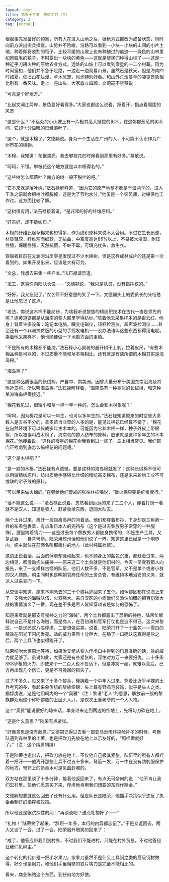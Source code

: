 ```yaml
---
layout: post
title: 第五十三节　黎区工作（三）
category: 2
tag: [normal]
---
```


根据事先准备好的预案，所有人在进入山地之后，据枪方式都改为戒备状态，同时向前方派出尖兵探查。山势并不险峻，沿路可以看到一小块一小块的山间的小片土地，种着即将收割的稻子，比较平缓的山坡上也有种植过的痕迹――绿色的山林里如同脱毛的毯子，不时露出一块块的黄色――这就是黎民们种得山栏了――这是一种近乎刀耕火种的原始农业方式。远处的山坡上可以看到零星的一二个村寨。因为时间宽裕，他们并不急于赶路，一边走一边观看山景。虽然已是秋天，但是海南四时如夏，依旧山花烂漫，草木葱宠，风光特别好看。和山外荒烟蔓草的凄凉景象相比别有一番风味。走上一座山头，大家矗立四顾。文德嗣不禁赞说：

“可真是个好地方。”

“比起文澜江两岸，景色要好看得多。”大家也都这么说着，擦着汗，指点着周围的风景

“这是什么？”不远处的小山坡上有一片极其高大挺拔的树木，在这郁郁葱葱的树木间，它却十分显眼的已经落叶了。

“这个，就是木棉了。”文德嗣说。身为一个生活在广州的人，不可能不认识作为广州市花的植物。

“木棉，我知道！花很漂亮。我去攀枝花的时候看到那里有好多。”慕敏说。

“呵呵，不错。攀枝花这个地方就是以木棉得名的。”

“这些树怎么都落叶？南方的树一般不脱叶的吧。”

“它本来就是落叶树，”法石禄解释道，“因为它的原产地基本都是干湿两季的，进入干季之前就会把树叶都脱掉，这是为了节约水分。”他虽是一个农艺师，对植保也工作过。这方面比较了解。

“这树很有用，”法石禄接着说，“是非常的好的纤维原料。”

“好虽好，却不能纺布。”

木棉的纤维比起草棉来也短得多，作为纺织原料来说不大合用。不过它生长迅速，材质轻软，纤维短而细软，无拈曲，中空度高达86%以上，不易被水浸湿，耐压性强，保暖性强，天然抗菌，不蛀不霉，可填充枕头、救生衣。

穿越者目前在文澜河沿岸零星发现过不少木棉树，但是这样成林成片的还是第一次看到的。如果开发出来，应该是大有可为。

“文总，我想去采集一些样本。”法石禄请示道。

“法工，这事你向陆队长说――”文德嗣说，“我只是队员，没有指挥权的。”

“好好，我又忘记了。”农艺师不好意思的笑了一下。文德嗣头上的委员长的头衔总是让他忘记了这点。

“老法，你说这木棉不能纺纱，为啥我听说黎族的棉纺织技术在古代一直是领先的呢？连黄道婆都是从海南的黎人那里学得纺纱。”陪着他去采集样本的是崔云红，他身上背着许多设备：笔记本电脑，瞬变电磁仪，锚杆检测仪，超声波检测仪……甚至还有一个非洲扶贫版的小型的手摇发电机――没办法谁叫这些东西都得用电呢。乘着他采集样本，他也顺便做一下地勘方面的事情。

“不是所有的木棉都不能纺。”法石禄小心翼翼的避开树干上刺，拉着皮尺，“有些木棉品种是可以的，不过质量不能和草本棉相比。还有就是有些所谓的木棉其实是海岛棉。”

“海岛棉？”

“这是种品质很高的长绒棉。产自中、南美洲。因曾大量分布于美国东南沿海及其附近岛屿，所以叫海岛棉。”法石禄解释着，“海南岛有一种类似的长绒棉，和这种美洲海岛棉很接近。”

“棉花我见过，很矮小和草一样一年一种的。怎么会和木棉象呢？”

“呵呵，因为棉花是可以一年生，也可以多年生的。”法石禄知道原来的时空里大多数人是五谷不分的，拿麦苗当韭菜的人多的是，能见过棉花已经算不错了，“棉花在自然环境下可以长成多年生木本的，可能因为它和木棉一样，种子外皮上带棉絮，所以被误叫成木棉了。海南岛的黎人纺布的原料，应该就是这种多年生的木本棉花。”他接着说，“这样的零星的棉花树我看到过一些了。岛上相当常见。我们部门正考虑到底怎么搞棉花的问题呢。”

“这个是木棉吧？”

“是一般的木棉。”法石禄有点遗憾，要是成林的海岛棉就发了：这种长绒棉不但可以用做精纺原料，纺出质地手感堪比丝绸的精纺高支棉布，还是未来轮胎工业不可或缺的帘子线的原料。

“可以用来做火绵的。”在旁给他们警戒的张柏林插嘴说，“做火绵只要是纤维就行。”

“话不能这么说――”法石禄正说着，忽然看到远远的来了二三个人，穿着打扮一看就不是汉人，知道是黎人，赶紧收拾东西，退回大队去。

两个土兵过来，离开一段距离高声的问着话。他们都穿着布衫，下身却是三角裤一样的布条包裹着，有点象日本人的兜裆布（这个是过去黎族男子常穿的一种服饰）。腰里跨着钩刀――这是过去每个黎族男人都随身携带的，即是生产工具，又是武器－－身背弩箭。陆荣用琼州话和他们说了一阵，知道这里已经是一个峒界内，峒主就住在前面名叫那南村的地方（此村纯属杜撰）。

这边正说着话，后面的俘虏却骚动起来，也不顾身上的盐包沉重，都赶着过来，两边相见，都激动抱头痛哭――原来这二个土兵就是他们村的。今天一早就有猎人向报告，来了一支模样古怪的队伍，他们人数不多，不是官军。又不是单个或者小群的汉人商贩。峒主同时也是明朝官府任命的土舍总管，有维持本地治安的义务，就派人过来查问一下。

从交谈中知道，原来本峒派去的三十个黎兵逃回来了五个。如今黎区都在说海上来了一支强大的海贼队伍，火器强大。来自汉区的小商贩们又添油加醋的把百仞滩大战的事情演义了一番，现在差不多是尽人皆知穿越者是如何的恐怖了。

知道来者就是那支有鬼神之力的“海贼”，两个土兵都露出了恐惧的神色，陆荣忙解释说自己不是什么海贼，而是商人，在百仞滩和官军打仗也是迫不得已。这次来黎区，一是送还这八名俘虏，二是想做买卖。说着，陆荣打开了一个盐包――雪白的精盐在阳光下闪闪发亮。盐的威力果然十分巨大，在舔了一口确认这真得是盐之后，两个土兵飞也似得跑开了。

陆荣吩咐大家原地等待，如果治安组从黎人俘虏口中得到的讯息准确的话，盐的威力就足够了。虽说如此，大家还是有些紧张的，深怕对方万一来要报仇。二十多条SKS步枪的火力，即使来个一二百人也不在话下，但是冲突一起，就难以善后，己方再出现几个伤亡，更是不可挽回的损失了。

过了不多久，见又来了十多个黎兵，簇拥着一个中年人过来，穿着比近乎半裸的土兵考究的多，看起来象传统的黎族织锦，头上戴有野鸡毛装饰，似乎是头人之类。据俘虏说，这是他们峒内的一个“奥雅”（注：黎语“老人”的意思，解放前一般的黎族群众用这个称呼黎族的上层头人。），是仅次土舍老爷的一个大人物。

这个“奥雅”能说很好的琼州话，单身过来走到两边的空地上，先将勾刀砍在地上。

“这是什么意思？”陆荣有点紧张。

“好像意思是没有敌意。”文德嗣记得过去看一部亚马逊雨林探险片子的时候，考察队遇到森林里的土著，也是把砍刀先放在地上以示友好的，“照样做就好了。”（注：这个纯属胡编）

于是陆荣也走出去，把砍刀放在地上。不仅他自己极其紧张，队伍里的所有人都捏着一把汗――他离开那些土兵不过五十多米，弩箭一发，万一中在没有防刺服保护的地方，弩箭上的箭毒木可是见血封喉的。

双方站在那里谈了十多分钟，接着他返回来了，有点无可奈何的说：“他不肯让我们去村里。盐他们愿意买下来，俘虏他肯用我们想要的东西作赎金。”

文德嗣想要就这么回去了还有什么用。但是队长是陆荣，他插手决策似乎违反了执委会制订的指挥权政策。

所以他还是很试探性的问：“再谈谈吧？送点礼物好了――”

“礼物！”陆荣笑了起来，“辞职一年多，本行的内容都忘记了。”于是又返回去，两人又谈了一会。过了一会，陆荣眉开眼笑的回来了：

“成了，他答应带我们到村外，不过我们不能进村。只能在村外贸易。不过他答应让我们见峒主。”

这个转化的代价是一把小水果刀。水果刀虽然不是什么工具钢之类的高级钢材做得，好歹也是钢刀，和他们手里粗糙的铁片钩刀是完全不能相比的。

看来，商业贿赂这个东西，到任何地方好使。
